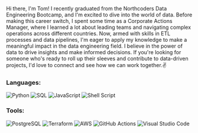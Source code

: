 Hi there, I'm Tom!
I recently graduated from the Northcoders Data Engineering Bootcamp, and I'm excited to dive into the world of data. Before making this career switch, I spent some time as a Corporate Actions Manager, where I learned a lot about leading teams and navigating complex operations across different countries. Now, armed with skills in ETL processes and data pipelines, I'm eager to apply my knowledge to make a meaningful impact in the data engineering field. I believe in the power of data to drive insights and make informed decisions. If you're looking for someone who's ready to roll up their sleeves and contribute to data-driven projects, I'd love to connect and see how we can work together.✌

<h3> Languages:</h3>
<p>
<a target="_blank"><img alt="Python" src="https://img.shields.io/badge/Python-3776AB.svg?style=for-the-badge&logo=Python&logoColor=white"/></a> 
<a target="_blank"><img alt="SQL" src="https://img.shields.io/badge/SQL-3776AB.svg?style=for-the-badge&logo=microsoft-sql-server&logoColor=white"/></a>
<a target="_blank"><img alt="JavaScript" src="https://img.shields.io/badge/javascript-%23323330.svg?style=for-the-badge&logo=javascript&logoColor=%23F7DF1E"/></a>
<a target="_blank"><img alt="Shell Script" src="https://img.shields.io/badge/shell_script-%23121011.svg?style=for-the-badge&logo=gnu-bash&logoColor=white"/></a> 
</p>

<h3> Tools:</h3>
<p>
<a target="_blank"><img alt="PostgreSQL" src="https://img.shields.io/badge/postgres-%23316192.svg?style=for-the-badge&logo=postgresql&logoColor=white"/></a>
<a target="_blank"><img alt="Terraform" src="https://img.shields.io/badge/terraform-%235835CC.svg?style=for-the-badge&logo=terraform&logoColor=white"/></a>
<a target="_blank"><img alt="AWS" src="https://img.shields.io/badge/AWS-%23FF9900.svg?style=for-the-badge&logo=amazon-aws&logoColor=white"/></a>
<a target="_blank"><img alt="GitHub Actions" src="https://img.shields.io/badge/github%20actions-%232671E5.svg?style=for-the-badge&logo=githubactions&logoColor=white"/></a>
<a target="_blank"><img alt="Visual Studio Code" src="https://img.shields.io/badge/Visual%20Studio%20Code-007ACC.svg?style=for-the-badge&logo=Visual-Studio-Code&logoColor=white"/></a>   
</p>


